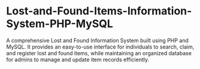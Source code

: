 # Lost-and-Found-Items-Information-System-PHP-MySQL
A comprehensive Lost and Found Information System built using PHP and MySQL.  It provides an easy-to-use interface for individuals to search, claim, and register lost and found items, while maintaining an organized database for admins to manage and update item records efficiently.
